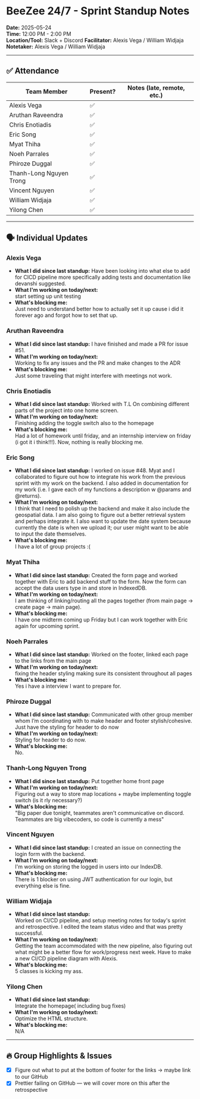 # BeeZee 24/7 - Sprint Standup Notes

**Date:** 2025-05-24  
**Time:** 12:00 PM - 2:00 PM  
**Location/Tool:** Slack + Discord
**Facilitator:** Alexis Vega / William Widjaja
**Notetaker:** Alexis Vega / William Widjaja

---

## ✅ Attendance

| Team Member             | Present? | Notes (late, remote, etc.) |
| ----------------------- | -------- | -------------------------- |
| Alexis Vega             | ✅       |                            |
| Aruthan Raveendra       | ✅       |                            |
| Chris Enotiadis         | ✅       |                            |
| Eric Song               | ✅       |                            |
| Myat Thiha              | ✅       |                            |
| Noeh Parrales           | ✅       |                            |
| Phiroze Duggal          | ✅       |                            |
| Thanh-Long Nguyen Trong | ✅       |                            |
| Vincent Nguyen          | ✅       |                            |
| William Widjaja         | ✅       |                            |
| Yilong Chen             | ✅       |                            |

---

## 🗣️ Individual Updates

### Alexis Vega

- **What I did since last standup:**
  Have been looking into what else to add for CICD pipeline more specifically adding tests and documentation like devanshi suggested.
- **What I'm working on today/next:**  
  start setting up unit testing
- **What's blocking me:**  
  Just need to understand better how to actually set it up cause i did it forever ago and forgot how to set that up.

### Aruthan Raveendra

- **What I did since last standup:**
  I have finished and made a PR for issue #51.
- **What I'm working on today/next:**  
  Working to fix any issues and the PR and make changes to the ADR
- **What's blocking me:**  
  Just some traveling that might interfere with meetings not work.

### Chris Enotiadis

- **What I did since last standup:**
  Worked with T.L On combining different parts of the project into one home screen.
- **What I'm working on today/next:**  
  Finishing adding the toggle switch also to the homepage
- **What's blocking me:**  
  Had a lot of homework until friday, and an internship interview on friday (i got it i think!!!). Now, nothing is really blocking me.

### Eric Song

- **What I did since last standup:**
  I worked on issue #48. Myat and I collaborated to figure out how to integrate his work from the previous sprint with my work on the backend. I also added in documentation for my work (i.e. I gave each of my functions a description w @params and @returns).
- **What I'm working on today/next:**  
  I think that I need to polish up the backend and make it also include the geospatial data. I am also going to figure out a better retrieval system and perhaps integrate it. I also want to update the date system because currently the date is when we upload it; our user might want to be able to input the date themselves.
- **What's blocking me:**  
  I have a lot of group projects :(

### Myat Thiha

- **What I did since last standup:**
  Created the form page and worked together with Eric to add backend stuff to the form. Now the form can accept the data users type in and store in IndexedDB.
- **What I'm working on today/next:**  
  I am thinking of linking/routing all the pages together (from main page -> create page -> main page).
- **What's blocking me:**  
  I have one midterm coming up Friday but I can work together with Eric again for upcoming sprint.

### Noeh Parrales

- **What I did since last standup:**
  Worked on the footer, linked each page to the links from the main page
- **What I'm working on today/next:**  
  fixing the header styling making sure its consistent throughout all pages
- **What's blocking me:**  
  Yes i have a interview I want to prepare for.

### Phiroze Duggal

- **What I did since last standup:**
  Communicated with other group member whom I’m coordinating with to make header and footer stylish/cohesive. Just have the styling for header to do now
- **What I'm working on today/next:**  
  Styling for header to do now.
- **What's blocking me:**  
  No.

### Thanh-Long Nguyen Trong

- **What I did since last standup:**
  Put together home front page
- **What I'm working on today/next:**  
  Figuring out a way to store map locations + maybe implementing toggle switch (is it rly necessary?)
- **What's blocking me:**  
  "Big paper due tonight, teammates aren't communicative on discord. Teammates are big vibecoders, so code is currently a mess"

### Vincent Nguyen

- **What I did since last standup:**
  I created an issue on connecting the login form with the backend.
- **What I'm working on today/next:**  
  I'm working on storing the logged in users into our IndexDB.
- **What's blocking me:**  
  There is 1 blocker on using JWT authentication for our login, but everything else is fine.

### William Widjaja

- **What I did since last standup:**  
  Worked on CI/CD pipeline, and setup meeting notes for today's sprint and retrospective. I edited the team status video and that was pretty successful.
- **What I'm working on today/next:**  
  Getting the team accommodated with the new pipeline, also figuring out what might be a better flow for work/progress next week. Have to make a new CI/CD pipeline diagram with Alexis.
- **What's blocking me:**  
  5 classes is kicking my ass.

### Yilong Chen

- **What I did since last standup:**  
  Integrate the homepage( including bug fixes)
- **What I'm working on today/next:**  
  Optimize the HTML structure.
- **What's blocking me:**  
  N/A

---

## 🔥 Group Highlights & Issues

- [x] Figure out what to put at the bottom of footer for the links → maybe link to our GitHub
- [x] Prettier failing on GitHub — we will cover more on this after the retrospective
